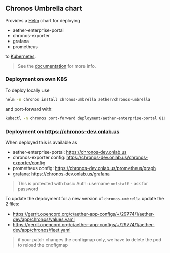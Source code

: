<!--
SPDX-FileCopyrightText: 2021 Open Networking Foundation <info@opennetworking.org>

SPDX-License-Identifier: Apache-2.0
-->

## Chronos Umbrella chart

Provides a [Helm] chart for deploying

* aether-enterprise-portal
* chronos-exporter
* grafana
* prometheus

to [Kubernetes].
> See the [documentation] for more info.

### Deployment on own K8S
To deploy locally use
```bash
helm -n chronos install chronos-umbrella aether/chronos-umbrella
```

and port-forward with:
```bash
kubectl -n chronos port-forward deployment/aether-enterprise-portal 8184:80
```

### Deployment on https://chronos-dev.onlab.us

When deployed this is available as

* aether-enterprise-portal: https://chronos-dev.onlab.us
* chronos-exporter config: https://chronos-dev.onlab.us/chronos-exporter/config
* prometheus config: https://chronos-dev.onlab.us/prometheus/graph
* grafana: https://chronos-dev.onlab.us/grafana

> This is protected with basic Auth: username `onfstaff` - ask for password

To update the deployment for a new version of `chronos-umbrella` update the 2 files:

* https://gerrit.opencord.org/c/aether-app-configs/+/29774/1/aether-dev/app/chronos/values.yaml
* https://gerrit.opencord.org/c/aether-app-configs/+/29774/1/aether-dev/app/chronos/fleet.yaml

> if your patch changes the configmap only, we have to delete the pod to reload the cnofigmap

[Kubernetes]: https://kubernetes.io/
[Helm]: https://helm.sh/
[documentation]: https://docs.onosproject.org/developers/deploy_with_helm/
